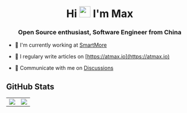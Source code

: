 <h1 align="center">Hi <img src="https://emojis.slackmojis.com/emojis/images/1531849430/4246/blob-sunglasses.gif?1531849430" width="30"/> I'm Max</h1>

<h3 align="center">Open Source enthusiast, Software Engineer from China</h3>

- :office: I'm currently working at [SmartMore](https://github.com/smartmore)

- :pencil: I regulary write articles on [https://atmax.io](https://atmax.io)

- :speech_balloon: Communicate with me on [Discussions](https://github.com/maxsxu/maxsxu/discussions)

<h2>GitHub Stats</h2>

<table style="border: none;">
  <tr style="border: none;">
    <td align="center" style="border: none;"><img src="https://github-readme-stats.vercel.app/api?username=jsonbruce&show_icons=true" /></td>
    <td align="center" style="border: none;"><img src="https://github-readme-stats.vercel.app/api/top-langs/?username=jsonbruce&langs_count=8&layout=compact" /></td>
  </tr>
</table>
